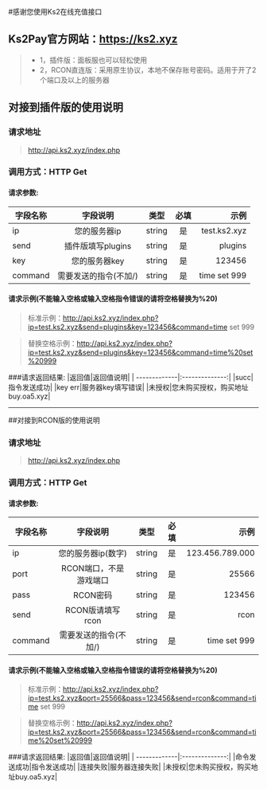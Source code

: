 #感谢您使用Ks2在线充值接口
## Ks2Pay官方网站：https://ks2.xyz
>* 1，插件版：面板服也可以轻松使用  
>* 2，RCON直连版：采用原生协议，本地不保存账号密码。适用于开了2个端口及以上的服务器

## 对接到插件版的使用说明
### 请求地址

>http://api.ks2.xyz/index.php

### 调用方式：HTTP Get

#### 请求参数:
|字段名称|字段说明|类型|必填|示例|
| -------------|:--------------:|:--------------:|:--------------:| ------:|
|ip|您的服务器ip|string|是|test.ks2.xyz|
|send|插件版填写plugins|string|是|plugins|
|key|您的服务器key|string|是|123456|
|command|需要发送的指令(不加/)|string|是|time set 999|
#### 请求示例(不能输入空格或输入空格指令错误的请将空格替换为%20)
>标准示例：http://api.ks2.xyz/index.php?ip=test.ks2.xyz&send=plugins&key=123456&command=time set 999

>替换空格示例：http://api.ks2.xyz/index.php?ip=test.ks2.xyz&send=plugins&key=123456&command=time%20set%20999

###请求返回结果:
|返回值|返回值说明|
| -------------|:--------------:|
|succ|指令发送成功|
|key err|服务器key填写错误|
|未授权|您未购买授权，购买地址buy.oa5.xyz|
***
##对接到RCON版的使用说明
### 请求地址

>http://api.ks2.xyz/index.php

### 调用方式：HTTP Get

#### 请求参数:
|字段名称|字段说明|类型|必填|示例|
| -------------|:--------------:|:--------------:|:--------------:| ------:|
|ip|您的服务器ip(数字)|string|是|123.456.789.000|
|port|RCON端口，不是游戏端口|string|是|25566|
|pass|RCON密码|string|是|123456|
|send|RCON版请填写rcon|string|是|rcon|
|command|需要发送的指令(不加/)|string|是|time set 999|
#### 请求示例(不能输入空格或输入空格指令错误的请将空格替换为%20)
>标准示例：http://api.ks2.xyz/index.php?ip=test.ks2.xyz&port=25566&pass=123456&send=rcon&command=time set 999

>替换空格示例：http://api.ks2.xyz/index.php?ip=test.ks2.xyz&port=25566&pass=123456&send=rcon&command=time%20set%20999

###请求返回结果:
|返回值|返回值说明|
| -------------|:--------------:|
|命令发送成功|指令发送成功|
|连接失败|服务器连接失败|
|未授权|您未购买授权，购买地址buy.oa5.xyz|
